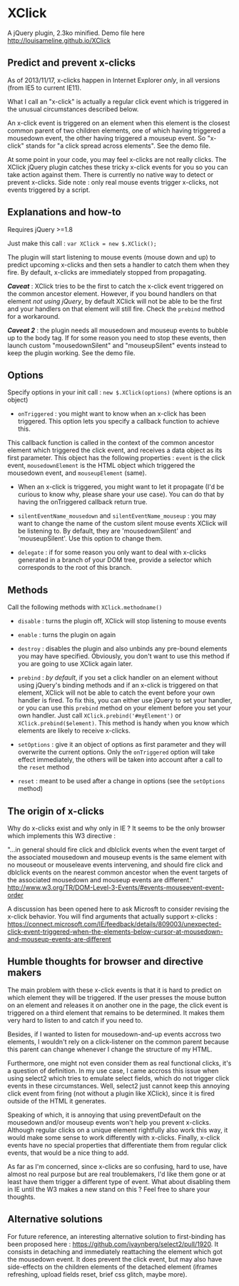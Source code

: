 XClick
=============

A jQuery plugin, 2.3ko minified. Demo file here http://louisameline.github.io/XClick

Predict and prevent x-clicks
-------------------------

As of 2013/11/17, x-clicks happen in Internet Explorer *only*, in all versions (from IE5 to current IE11).

What I call an "x-click" is actually a regular click event which is triggered in the unusual circumstances described below.

An x-click event is triggered on an element when this element is the closest common parent of two children elements, one of which having triggered a mousedown event, the other having triggered a mouseup event. So "x-click" stands for "a click spread across elements". See the demo file.

At some point in your code, you may feel x-clicks are not really clicks. The XClick jQuery plugin catches these tricky x-click events for you so you can take action against them. There is currently no native way to detect or prevent x-clicks. Side note : only real mouse events trigger x-clicks, not events triggered by a script.

Explanations and how-to
-------------------------

Requires jQuery >=1.8

Just make this call : `var XClick = new $.XClick();`

The plugin will start listening to mouse events (mouse down and up) to predict upcoming x-clicks and then sets a handler to catch them when they fire. By default, x-clicks are immediately stopped from propagating.

***Caveat*** : XClick tries to be the first to catch the x-click event triggered on the common ancestor element. However, if you bound handlers on that element *not using jQuery*, by default XClick will not be able to be the first and your handlers on that element will still fire. Check the `prebind` method for a workaround.

***Caveat 2*** : the plugin needs all mousedown and mouseup events to bubble up to the body tag. If for some reason you need to stop these events, then launch custom "mousedownSilent" and "mouseupSilent" events instead to keep the plugin working. See the demo file.

Options
-------------------------

Specify options in your init call : `new $.XClick(options)` (where options is an object)

- `onTriggered` : you might want to know when an x-click has been triggered. This option lets you specify a callback function to achieve this.

This callback function is called in the context of the common ancestor element which triggered the click event, and receives a data object as its first parameter. This object has the following properties : `event` is the click event, `mousedownElement` is the HTML object which triggered the mousedown event, and `mouseupElement` (same).

- When an x-click is triggered, you might want to let it propagate (I'd be curious to know why, please share your use case). You can do that by having the onTriggered callback return true.

- `silentEventName_mousedown` and `silentEventName_mouseup` : you may want to change the name of the custom silent mouse events XClick will be listening to. By default, they are 'mousedownSilent' and 'mouseupSilent'. Use this option to change them.

- `delegate` : if for some reason you only want to deal with x-clicks generated in a branch of your DOM tree, provide a selector which corresponds to the root of this branch.

Methods
-------------------------

Call the following methods with `XClick.methodname()`

- `disable` : turns the plugin off, XClick will stop listening to mouse events

- `enable` : turns the plugin on again

- `destroy` : disables the plugin and also unbinds any pre-bound elements you may have specified. Obviously, you don't want to use this method if you are going to use XClick again later.

- `prebind` : *by default*, if you set a click handler on an element without using jQuery's binding methods and if an x-click is triggered on that element, XClick will not be able to catch the event before your own handler is fired. To fix this, you can either use jQuery to set your handler, or you can use this `prebind` method on your element before you set your own handler. Just call `XClick.prebind('#myElement')` or `XClick.prebind($element)`. This method is handy when you know which elements are likely to receive x-clicks.

- `setOptions` : give it an object of options as first parameter and they will overwrite the current options. Only the `onTriggered` option will take effect immediately, the others will be taken into account after a call to the `reset` method

- `reset` : meant to be used after a change in options (see the `setOptions` method)

The origin of x-clicks
-------------------------

Why do x-clicks exist and why only in IE ? It seems to be the only browser which implements this W3 directive :

"...in general should fire click and dblclick events when the event target of the associated mousedown and mouseup events is the same element with no mouseout or mouseleave events intervening, and should fire click and dblclick events on the nearest common ancestor when the event targets of the associated mousedown and mouseup events are different."
http://www.w3.org/TR/DOM-Level-3-Events/#events-mouseevent-event-order

A discussion has been opened here to ask Microsft to consider revising the x-click behavior. You will find arguments that actually support x-clicks : https://connect.microsoft.com/IE/feedback/details/809003/unexpected-click-event-triggered-when-the-elements-below-cursor-at-mousedown-and-mouseup-events-are-different

Humble thoughts for browser and directive makers
-------------------------

The main problem with these x-click events is that it is hard to predict on which element they will be triggered. If the user presses the mouse button on an element and releases it on another one in the page, the click event is triggered on a third element that remains to be determined. It makes them very hard to listen to and catch if you need to.

Besides, if I wanted to listen for mousedown-and-up events accross two elements, I wouldn't rely on a click-listener on the common parent because this parent can change whenever I change the structure of my HTML.

Furthermore, one might not even consider them as real functional clicks, it's a question of definition. In my use case, I came accross this issue when using select2 which tries to emulate select fields, which do not trigger click events in these circumstances. Well, select2 just cannot keep this annoying click event from firing (not without a plugin like XClick), since it is fired outside of the HTML it generates.

Speaking of which, it is annoying that using preventDefault on the mousedown and/or mouseup events won't help you prevent x-clicks. Although regular clicks on a unique element rightfully also work this way, it would make some sense to work differently with x-clicks. Finally, x-click events have no special properties that differentiate them from regular click events, that would be a nice thing to add.

As far as I'm concerned, since x-clicks are so confusing, hard to use, have almost no real purpose but are real troublemakers, I'd like them gone or at least have them trigger a different type of event. What about disabling them in IE until the W3 makes a new stand on this ? Feel free to share your thoughts.

Alternative solutions
-------------------------

For future reference, an interesting alternative solution to first-binding has been proposed here : https://github.com/ivaynberg/select2/pull/1920. It consists in detaching and immediately reattaching the element which got the mousedown event. It does prevent the click event, but may also have side-effects on the children elements of the detached element (iframes refreshing, upload fields reset, brief css glitch, maybe more).